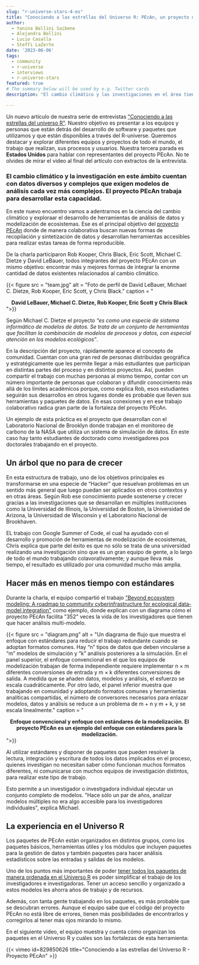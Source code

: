 ```yaml
---
slug: "r-universe-stars-4-es"
title: "Conociendo a las estrellas del Universo R: PEcAn, un proyecto de código abierto para cuidar el planeta"
author:
  - Yanina Bellini Saibene
  - Alejandra Bellini
  - Lucio Casalla  
  - Steffi LaZerte
date: '2023-06-06'
tags:
  - community
  - r-universe
  - interviews
  - r-universe-stars
featured: true
# The summary below will be used by e.g. Twitter cards
description: "El cambio climático y las investigaciones en el área tienen una diversidad y complejidad de datos que demandan modelos de análisis cada vez más complejos. El proyecto PEcAn trabaja para desarrollar esa habilidad."

---
```


Un nuevo artículo de nuestra serie de entrevistas ["Conociendo a las estrellas del universo R"](/tags/r-universe-stars/). Nuestro objetivo es presentar a los equipos y personas que están detrás del desarrollo de software y paquetes que utilizamos y que están disponibles a través del R-universe. Queremos destacar y explorar diferentes equipos y proyectos de todo el mundo, el trabajo que realizan, sus procesos y usuarios. Nuestra tercera parada es __Estados Unidos__ para hablar con representantes del proyecto PEcAn. No te olvides de mirar el video al final del artículo con extractos de la entrevista.


### El cambio climático y la investigación en este ámbito cuentan con datos diversos y complejos que exigen modelos de análisis cada vez más complejos. El proyecto PEcAn trabaja para desarrollar esta capacidad.

En este nuevo encuentro vamos a adentrarnos en la ciencia del cambio climático y exploraar el desarrollo de herramientas de análisis de datos y modelización de ecosistemas. Ese es el principal objetivo del [proyecto PEcAn](https://pecanproject.github.io/) donde de manera colaborativa buscan nuevas formas de recopilación y sintetización de datos y desarrollan herramientas accesibles para realizar estas tareas de forma reproducible.

De la charla participaron Rob Kooper, Chris Black, Eric Scott,  Michael C. Dietze y David LeBauer, todos integrantes del proyecto PEcAn con un mismo objetivo: encontrar más y mejores formas de integrar la enorme cantidad de datos existentes relacionados al cambio climático.

{{< figure src = "team.jpg" alt = "Foto de perfil de David LeBauer, Michael C. Dietze, Rob Kooper, Eric Scott, y Chris Black." caption = "<center><strong>David LeBauer, Michael C. Dietze, Rob Kooper, Eric Scott y Chris Black</strong><br></center>">}}

Según Michael C. Dietze el proyecto _“es como una especie de sistema informático de modelos de datos. Se trata de un conjunto de herramientas que facilitan la combinación de modelos de procesos y datos, con especial atención en los modelos ecológicos”_.

En la descripción del proyecto, rápidamente aparece el concepto de comunidad. Cuentan con una gran red de personas distribuidas geográfica y estratégicamente que les permite llegar a más estudiantes que participan en distintas partes del proceso y en distintos proyectos. Así, pueden compartir el trabajo con muchas personas al mismo tiempo, contar con un número importante de personas que colaboran y difundir conocimiento más allá de los límites académicos porque, como explica Rob, esos estudiantes seguirán sus desarrollos en otros lugares donde es probable que lleven sus herramientas y paquetes de datos. En esas conexiones y en ese trabajo colaborativo radica gran parte de la fortaleza del proyecto PEcAn.

Un ejemplo de esta práctica es el proyecto que desarrollan con el Laboratorio Nacional de Brooklyn donde trabajan en el monitoreo de carbono de la NASA que utiliza un sistema de simulación de datos. En este caso hay tanto estudiantes de doctorado como investigadores pos doctorales trabajando en el proyecto. 

## Un árbol que no para de crecer

En esta estructura de trabajo, uno de los objetivos principales es transformarse en una especie de “Hacker” que resuelvan problemas en un sentido más general que luego puedan ser aplicados en otros contextos y en otras áreas. Según Rob ese conocimiento puede sostenerse y crecer gracias a las investigaciones que se desarrollan en múltiples instituciones como la Universidad de Illinois, la Universidad de Boston, la Universidad de Arizona, la Universidad de Wisconsin y el Laboratorio Nacional de Brookhaven. 

EL trabajo con Google Summer of Code, el cual ha ayudado con el desarrollo y promoción de herramientas de modelización de ecosistemas, Chris explica que parte del éxito es que no sólo se trata de una universidad realizando una investigación sino que es un gran equipo de gente, a lo largo de todo el mundo trabajando colavorativamente; y aunque lleva más tiempo, el resultado es utilizado por una comunidad mucho más amplia. 

## Hacer más en menos tiempo con estándares

Durante la charla, el equipo compartió el trabajo ["Beyond ecosystem modeling: A roadmap to community cyberinfrastructure for ecological data-model integration"](https://onlinelibrary.wiley.com/doi/pdfdirect/10.1111/gcb.15409) como ejemplo, donde explican con un diagrama cómo el proyecto PEcAn facilita "352" veces la vida de los investigadores que tienen que hacer análisis multi-modelo.

{{< figure src = "diagram.png" alt = "Un diagrama de flujo que muestra el enfoque con estándares para reducir el trabajo redundante cuando se adoptan formatos comunes. Hay “n” tipos de datos que deben vincularse a “m” modelos de simulación y “k” análisis posteriores a la simulación. En el panel superior, el enfoque convencional en el que los equipos de modelización trabajan de forma independiente requiere implementar n × m diferentes conversiones de entrada y m × k diferentes conversiones de salida. A medida que se añaden datos, modelos y análisis, el esfuerzo se escala cuadráticamente. Por otro lado, el panel inferior muestra que trabajando en comunidad y adoptando formatos comunes y herramientas analíticas compartidas, el número de conversores necesarios para enlazar modelos, datos y análisis se reduce a un problema de m + n y m + k, y se escala linealmente." caption = "<center><strong>Enfoque convencional y enfoque con estándares de la modelización. El proyecto PEcAn es un ejemplo del enfoque con estándares para la modelización.</strong></center>">}}

Al utilizar estándares y disponer de paquetes que pueden resolver la lectura, integración y escritura de todos los datos implicados en el proceso, quienes investigan no necesitan saber cómo funcionan muchos formatos diferentes, ni comunicarse con muchos equipos de investigación distintos, para realizar este tipo de trabajo.

Esto permite a un investigador o investigadora individual ejecutar un conjunto completo de modelos. "Hace sólo un par de años, analizar modelos múltiples no era algo accesible para los investigadores individuales", explica Michael.

## La experiencia en el Universo R

Los paquetes de PEcAn están organizados en distintos grupos, como los paquetes básicos,  herramientas útiles y los módulos que incluyen paquetes para la gestión de datos y también paquetes para hacer análisis estadísticos sobre las entradas y salidas de los modelos.

Uno de los puntos más importantes de poder [tener todos los paquetes de manera ordenada en el Universo R](https://pecanproject.r-universe.dev/) es poder simplificar el trabajo de los investigadores e investigadoras. Tener un acceso sencillo y organizado a estos modelos les ahorra años de trabajo y de recursos. 

Además, con tanta gente trabajando en los paquetes, es más probable que se descubran errores. Aunque el equipo sabe que el código del proyecto PEcAn no está libre de errores, tienen más posibilidades de encontrarlos y corregirlos al tener más ojos mirando lo mismo.

En el siguiente video, el equipo muestra y cuenta cómo organizan los paquetes en el Universo R y cuáles son las fortalezas de esta herramienta:


{{< vimeo id=829850626 title="Conociendo a las estrellas del Universo R - Proyecto PEcAn" >}}

